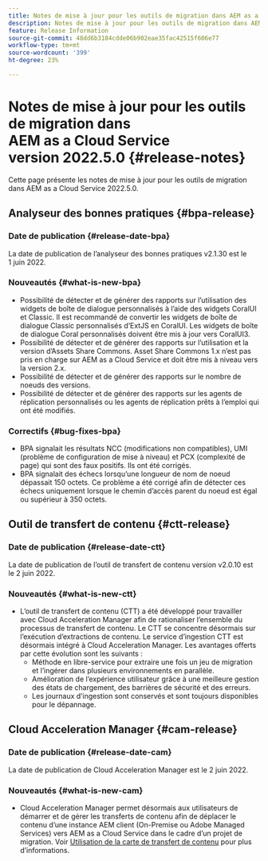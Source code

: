 ```yaml
---
title: Notes de mise à jour pour les outils de migration dans AEM as a Cloud Service version 2022.5.0
description: Notes de mise à jour pour les outils de migration dans AEM as a Cloud Service version 2022.5.0
feature: Release Information
source-git-commit: 48dd6b3184cdde06b902eae35fac42515f606e77
workflow-type: tm+mt
source-wordcount: '399'
ht-degree: 23%

---
```


# Notes de mise à jour pour les outils de migration dans AEM as a Cloud Service version 2022.5.0 {#release-notes}

Cette page présente les notes de mise à jour pour les outils de migration dans AEM as a Cloud Service 2022.5.0.

## Analyseur des bonnes pratiques {#bpa-release}

### Date de publication {#release-date-bpa}

La date de publication de l’analyseur des bonnes pratiques v2.1.30 est le 1 juin 2022.

### Nouveautés {#what-is-new-bpa}

* Possibilité de détecter et de générer des rapports sur l’utilisation des widgets de boîte de dialogue personnalisés à l’aide des widgets CoralUI et Classic. Il est recommandé de convertir les widgets de boîte de dialogue Classic personnalisés d’ExtJS en CoralUI. Les widgets de boîte de dialogue Coral personnalisés doivent être mis à jour vers CoralUI3.
* Possibilité de détecter et de générer des rapports sur l’utilisation et la version d’Assets Share Commons. Asset Share Commons 1.x n’est pas pris en charge sur AEM as a Cloud Service et doit être mis à niveau vers la version 2.x.
* Possibilité de détecter et de générer des rapports sur le nombre de noeuds des versions.
* Possibilité de détecter et de générer des rapports sur les agents de réplication personnalisés ou les agents de réplication prêts à l’emploi qui ont été modifiés.

### Correctifs {#bug-fixes-bpa}

* BPA signalait les résultats NCC (modifications non compatibles), UMI (problème de configuration de mise à niveau) et PCX (complexité de page) qui sont des faux positifs. Ils ont été corrigés.
* BPA signalait des échecs lorsqu’une longueur de nom de noeud dépassait 150 octets. Ce problème a été corrigé afin de détecter ces échecs uniquement lorsque le chemin d’accès parent du noeud est égal ou supérieur à 350 octets.

## Outil de transfert de contenu {#ctt-release}

### Date de publication {#release-date-ctt}

La date de publication de l’outil de transfert de contenu version v2.0.10 est le 2 juin 2022.

### Nouveautés {#what-is-new-ctt}

* L’outil de transfert de contenu (CTT) a été développé pour travailler avec Cloud Acceleration Manager afin de rationaliser l’ensemble du processus de transfert de contenu. Le CTT se concentre désormais sur l’exécution d’extractions de contenu. Le service d’ingestion CTT est désormais intégré à Cloud Acceleration Manager. Les avantages offerts par cette évolution sont les suivants :
   * Méthode en libre-service pour extraire une fois un jeu de migration et l’ingérer dans plusieurs environnements en parallèle.
   * Amélioration de l’expérience utilisateur grâce à une meilleure gestion des états de chargement, des barrières de sécurité et des erreurs.
   * Les journaux d’ingestion sont conservés et sont toujours disponibles pour le dépannage.

## Cloud Acceleration Manager {#cam-release}

### Date de publication {#release-date-cam}

La date de publication de Cloud Acceleration Manager est le 2 juin 2022.

### Nouveautés {#what-is-new-cam}

* Cloud Acceleration Manager permet désormais aux utilisateurs de démarrer et de gérer les transferts de contenu afin de déplacer le contenu d’une instance AEM client (On-Premise ou Adobe Managed Services) vers AEM as a Cloud Service dans le cadre d’un projet de migration. Voir [Utilisation de la carte de transfert de contenu](https://experienceleague.adobe.com/docs/experience-manager-cloud-service/content/migration-journey/cloud-acceleration-manager/using-cam/cam-implementation-phase.html#content-transfer) pour plus d’informations.
